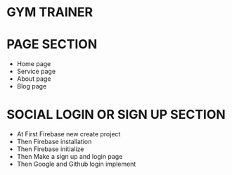 # GYM TRAINER

# PAGE SECTION
* Home page
* Service page
* About page
* Blog page

# SOCIAL LOGIN OR SIGN UP SECTION
* At First Firebase new create project
* Then Firebase installation
* Then Firebase initialize
* Then Make a sign up and login page
* Then Google and Github login implement